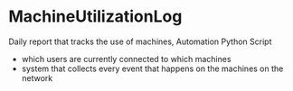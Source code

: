 # MachineUtilizationLog
Daily report that tracks the use of machines, Automation Python Script
- which users are currently connected to which machines
- system that collects every event that happens on the machines on the network

